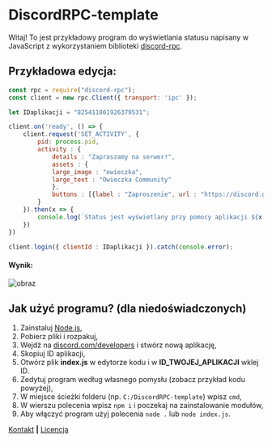 # DiscordRPC-template
Witaj! To jest przykładowy program do wyświetlania statusu napisany w JavaScript z wykorzystaniem biblioteki [discord-rpc](https://www.npmjs.com/package/discord-rpc).

## Przykładowa edycja:
```javascript
const rpc = require("discord-rpc");
const client = new rpc.Client({ transport: 'ipc' });

let IDaplikacji = "825411861926379531";

client.on('ready', () => {
    client.request('SET_ACTIVITY', {
        pid: process.pid,
        activity : {
            details : "Zapraszamy na serwer!",
            assets : {
            large_image : "owieczka", 
            large_text : "Owieczka Community"
            },
            buttons : [{label : "Zaproszenie", url : "https://discord.gg/FaufFzNSSB"}]
        }
    }).then(x => {
        console.log(`Status jest wyświetlany przy pomocy aplikacji ${x.name}!`)
    })
})

client.login({ clientId : IDaplikacji }).catch(console.error);
```
#### Wynik:
![obraz](https://user-images.githubusercontent.com/62960395/115250108-8e6a6300-a129-11eb-8c42-25ac8c0d4b90.png)


## Jak użyć programu? (dla niedoświadczonych)
1. Zainstaluj [Node.js](https://nodejs.org/en/),
2. Pobierz pliki i rozpakuj,
3. Wejdź na [discord.com/developers](https://discord.com/developers) i stwórz nową aplikację,
4. Skopiuj ID aplikacji,
5. Otwórz plik **index.js** w edytorze kodu i w **ID_TWOJEJ_APLIKACJI** wklej ID.
6. Zedytuj program według własnego pomysłu (zobacz przykład kodu powyżej),
7. W miejsce ścieżki folderu (np. `C:/DiscordRPC-template`) wpisz `cmd`,
8. W wierszu polecenia wpisz `npm i` i poczekaj na zainstalowanie modułów,
9. Aby włączyć program użyj polecenia `node .` lub `node index.js`.

[Kontakt](https://discord.com/users/684739865598099490) **|** [Licencja](LICENSE)
